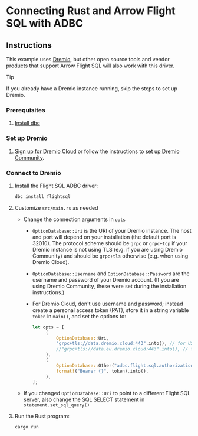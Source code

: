 <!--
Copyright 2025 Columnar Technologies Inc.

Licensed under the Apache License, Version 2.0 (the "License");
you may not use this file except in compliance with the License.
You may obtain a copy of the License at

    http://www.apache.org/licenses/LICENSE-2.0

Unless required by applicable law or agreed to in writing, software
distributed under the License is distributed on an "AS IS" BASIS,
WITHOUT WARRANTIES OR CONDITIONS OF ANY KIND, either express or implied.
See the License for the specific language governing permissions and
limitations under the License.
-->

# Connecting Rust and Arrow Flight SQL with ADBC

## Instructions

This example uses [Dremio](https://www.dremio.com/), but other open source tools and vendor products that support Arrow Flight SQL will also work with this driver.

> [!TIP]
> If you already have a Dremio instance running, skip the steps to set up Dremio.

### Prerequisites

1. [Install dbc](https://docs.columnar.tech/dbc/getting_started/installation/)

### Set up Dremio

1. [Sign up for Dremio Cloud](https://www.dremio.com/) or follow the instructions to [set up Dremio Community](https://docs.dremio.com/current/get-started/docker/).

### Connect to Dremio

1. Install the Flight SQL ADBC driver:

   ```sh
   dbc install flightsql
   ```

1. Customize `src/main.rs` as needed
   - Change the connection arguments in `opts`
     - `OptionDatabase::Uri` is the URI of your Dremio instance. The host and port will depend on your installation (the default port is 32010). The protocol scheme should be `grpc` or `grpc+tcp` if your Dremio instance is not using TLS (e.g. if you are using Dremio Community) and should be `grpc+tls` otherwise (e.g. when using Dremio Cloud).
     - `OptionDatabase::Username` and `OptionDatabase::Password` are the username and password of your Dremio account. (If you are using Dremio Community, these were set during the installation instructions.)
     - For Dremio Cloud, don't use username and password; instead create a personal access token (PAT), store it in a string variable `token` in `main()`, and set the options to:

       ```rs
       let opts = [
            (
                OptionDatabase::Uri,
                "grpc+tls://data.dremio.cloud:443".into(), // for US region
                //"grpc+tls://data.eu.dremio.cloud:443".into(), // for Europe region
            ),
            (
                OptionDatabase::Other("adbc.flight.sql.authorization_header".to_string()),
                format!("Bearer {}", token).into(),
            ),
       ];
       ```

   - If you changed `OptionDatabase::Uri` to point to a different Flight SQL server, also change the SQL SELECT statement in `statement.set_sql_query()`

1. Run the Rust program:

   ```sh
   cargo run
   ```
